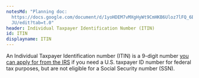 ```yaml
---
notesMd: "Planning doc:
  https://docs.google.com/document/d/1yoHDEM7vMXgHyWt9CmHKB6Uloz7lFQ_6B3h8jKfc4\
  JU/edit?tab=t.0"
header: Individual Taxpayer Identification Number (ITIN)
id: ITIN
displayname: ITIN
---
```

An Individual Taxpayer Identification number (ITIN) is a 9-digit number [you can apply for from the IRS](https://www.irs.gov/pub/irs-pdf/fw7.pdf) if you need a U.S. taxpayer ID number for federal tax purposes, but are not eligible for a Social Security number (SSN).
